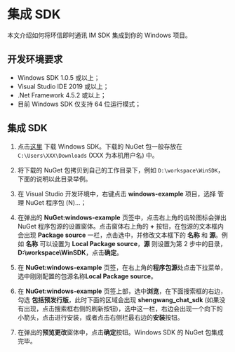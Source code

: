 # 集成 SDK

本文介绍如何将环信即时通讯 IM SDK 集成到你的 Windows 项目。

## 开发环境要求

- Windows SDK 1.0.5 或以上；
- Visual Studio IDE 2019 或以上；
- .Net Framework 4.5.2 或以上；
- 目前 Windows SDK 仅支持 64 位运行模式；

## 集成 SDK

1. 点击[这里](https://im.shengwang.cn/) 下载 Windows SDK。下载的 NuGet 包一般存放在 `C:\Users\XXX\Downloads` (XXX 为本机用户名) 中。
   
2. 将下载的 NuGet 包拷贝到自己的工作目录下，例如 `D:\workspace\WinSDK`，下面的说明以此目录举例。
   
3. 在 Visual Studio 开发环境中，右键点击 **windows-example** 项目，选择 管理 NuGet 程序包 (N)...；

4. 在弹出的 **NuGet:windows-example** 页签中，点击右上角的齿轮图标会弹出 NuGet 程序包源的设置窗体。点击窗体右上角的 **+** 按钮，在包源的文本框内会出现 **Package source** 一栏，点击选中，并修改文本框下的 **名称** 和 **源**。例如 **名称** 可以设置为 **Local Package source**，**源** 则设置为第 2 步中的目录，**D:\workspace\WinSDK**，点击**确定**。

5. 在 **NuGet:windows-example** 页签，在右上角的**程序包源**处点击下拉菜单，选中刚刚配置的包源名称**Local Package source**。

6. 在 **NuGet:windows-example** 页签上部，选中**浏览**，在下面搜索框的右边，勾选 **包括预发行版**，此时下面的区域会出现 **shengwang_chat_sdk** (如果没有出现，点击搜索框右侧的刷新按钮)，选中这一栏，右边会出现一个向下的小箭头，点击进行安装，或者点击右侧栏最右边的**安装**按钮。
   
7. 在弹出的**预览更改**窗体中，点击**确定**按钮。Windows SDK 的 NuGet 包集成完毕。